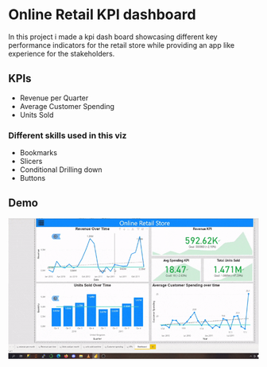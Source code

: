 
# Online Retail KPI dashboard 

In this project i made a kpi dash board showcasing different key performance indicators 
for the retail store while providing an app like experience for the stakeholders. 
## KPIs
- Revenue per Quarter
- Average Customer Spending 
- Units Sold

### Different skills used in this viz 

- Bookmarks
- Slicers 
- Conditional Drilling down
- Buttons

##  Demo 

![](retail.gif)


